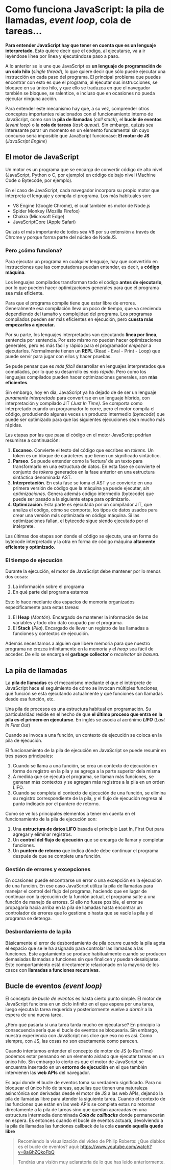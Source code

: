 # Como funciona JavaScript: la pila de llamadas, *event loop*, cola de tareas...

**Para entender JavaScript hay que tener en cuenta que es un lenguaje interpretado**. Esto quiere decir que el código, al ejecutarse, va a ir leyéndose línea por línea y ejecutándose paso a paso.

A lo anterior se le une que JavaScript es **un lenguaje de programación de un solo hilo** (*single thread*), lo que quiere decir que sólo puede ejecutar una instrucción en cada paso del programa. El principal problema que puedes encontrar con esto es que el programa, al ejecutar sus instrucciones, se bloquee en su único hilo, y que ello se traduzca en que el navegador también se bloquee, se ralentice, e incluso que en ocasiones no pueda ejecutar ninguna acción.

Para entender este mecanismo hay que, a su vez, comprender otros conceptos importantes relacionados con el funcionamiento interno de JavaScript, como son la **pila de llamadas** (*call stack*), el **bucle de eventos** (*event loop*) o la **cola de tareas** (*task queue*). Sin embargo, quizás sea interesante parar un momento en un elemento fundamental sin cuyo concurso sería imposible que JavaScript funcionase: **El motor de JS** (*JavaScript Engine*)

## El motor de JavaScript

Un motor es un programa que se encarga de convertir código de alto nivel (JavaScript, Python o C, por ejemplo) en código de bajo nivel (Machine Code o Bytecode, por ejemplo).

En el caso de JavaScript, cada navegador incorpora su propio motor que interpreta el lenguaje y compila el programa. Los más habituales son:

- V8 Engine (Google Chrome), el cual también es motor de Node.js
- Spider Monkey (Mozilla Firefox)
- Chakra (Microsoft Edge)
- JavaScriptCore (Apple Safari)

Quizás el más importante de todos sea V8 por su extensión a través de Chrome y porque forma parte del núcleo de NodeJS.

### Pero ¿cómo funciona?

Para ejecutar un programa en cualquier lenguaje, hay que convertirlo en instrucciones que las computadoras puedan entender, es decir, a **código máquina**.

Los lenguajes compilados transforman todo el código **antes de ejecutarlo**, por lo que pueden hacer optimizaciones generales para que el programa sea más eficiente.

Para que el programa compile tiene que estar libre de errores. Generalmente esa compilación lleva un poco de tiempo, que va creciendo dependiendo del tamaño y complejidad del programa. Los programas compilados pueden ser más eficientes en ejecución, pero **cuesta más empezarlos a ejecutar.**

Por su parte, los lenguajes interpretados van ejecutando **línea por línea**, sentencia por sentencia. Por esto mismo no pueden hacer optimizaciones generales, pero es más fácil y rápido para el programador *empezar* a ejecutarlos. Normalmente tienen un **REPL** (Read - Eval - Print - Loop) que puede servir para jugar con ellos y hacer pruebas.

Se pude pensar que es *más fácil* desarrollar en lenguajes interpretados que compilados, por lo que su desarrollo es *más rápido*. Pero como los lenguajes compilados pueden hacer optimizaciones generales, son **más eficientes**.

Sin embargo, hoy en día,  JavaScript ya ha dejado de de ser un lenguaje *puramente interpretado* para convertirse en un lenguaje híbrido, con interpretación y compilado JIT *(Just In Time)*. Se comporta como interpretado cuando un programador lo corre, pero el motor compila el código, produciendo algunas veces un producto intermedio (*bytecode*) que puede ser optimizado para que las siguientes ejecuciones sean mucho más rápidas.

Las etapas por las que pasa el código en el motor JavaScript podrían resumirse a continuación:

1. **Escaneo**. Convierte el texto del código que escribes en *tokens*. Un token es un bloque de carácteres que tienen un significado sintáctico.
2. **Parseo**. Se puede entender como la ‘lectura’ de un texto para transformarlo en una estructura de datos. En esta fase se convierte el conjunto de *tokens* generados en la fase anterior en una estructura sintáctica denominada AST.
3. **Interpretación**. En esta fase se toma el AST y se convierte en una primera versión de código que la máquina ya puede ejecutar, *sin optimizaciones*. Genera además código intermedio (bytecode) que puede ser pasado a la siguiente etapa para optimizarlo.
4. **Optimización**. Esta parte es ejecutada por un compilador JIT, que analiza el código, cómo se comporta, los tipos de datos usados para crear una versión más optimizada en código máquina. Si las optimizaciones fallan, el bytecode sigue siendo ejecutado por el intérprete.

Las últimas dos etapas son donde el código se ejecuta, una en forma de bytecode interpretado y la otra en forma de código máquina **altamente eficiente y optimizado**.

### El tiempo de ejecución

Durante la ejecución, el motor de JavaScript debe mantener por lo menos dos cosas:

1. La información sobre el programa
2. En qué parte del programa estamos

Esto lo hace mediante dos espacios de memoria organizados específicamente para estas tareas:

1. El **Heap** (*Montón*). Encargado de mantener la información de las variables y todo otro dato ocupado por el programa.
2. El **Stack** (*Pila*). Encargado de llevar un registro de las llamadas a funciones y contextos de ejecución.

Además necesitamos a alguien que libere memoria para que nuestro programa no crezca infinitamente en la memoria y el *heap* sea fácil de acceder. De ello se encarga el **garbage collector** o *recolector de basura*.

## La pila de llamadas

La **pila de llamadas** es el mecanismo mediante el que el intérprete de JavaScript hace el seguimiento de cómo se invocan múltiples funciones, qué función se esta ejecutando actualmente y qué funciones son llamadas desde esa función, etc.

Una pila de procesos es una estructura habitual en programación. Su particularidad reside en el hecho de que **el último proceso que entra en la pila es el primero en ejecutarse**. En inglés se asocia al acrónimo ***LIFO*** (*Last In First Out*)

Cuando se invoca a una función, un contexto de ejecución se coloca en la pila de ejecución.

El funcionamiento de la pila de ejecución en JavaScript se puede resumir en tres pasos principales:

1. Cuando se llama a una función, se crea un contexto de ejecución en forma de registro en la pila y se agrega a la parte superior dela misma
2. A medida que se ejecuta el programa, se llaman más funciones, se generan más contextos y se agregan más registros a la pila en un orden LIFO.
3. Cuando se completa el contexto de ejecución de una función, se elimina su registro correspondiente de la pila, y el flujo de ejecución regresa al punto indicado por el puntero de retorno.

Como se ve los principales elementos a tener en cuenta en el funcionamiento de la pila de ejecución son:

1. Una **estructura de datos LIFO** basada el principio Last In, First Out para agregar y eliminar registros.
2. Un **control del flujo de ejecución** que se encarga de llamar y completar funciones.
3. Un **puntero de retorno** que indica dónde debe continuar el programa después de que se complete una función.

### Gestión de errores y excepciones

En ocasiones puede encontrarse un error o una excepción en la ejecución de una función. En ese caso JavaScript utiliza la pila de llamadas para manejar el control del flujo del programa, haciendo que en lugar de continuar con la ejecución de la función actual, el programa salte a una función de manejo de errores. Si ello no fuese posible, el error se propagaría hacia arriba en la pila de llamadas hasta encontrar un controlador de errores que lo gestione o hasta que se vacíe la pila y el programa se detenga.

### Desbordamiento de la pila

Básicamente el error de desbordamiento de pila ocurre cuando la pila agota el espacio que se le ha asignado para controlar las llamadas a las funciones. Este agotamiento se produce habitualmente cuando se producen demasiadas llamadas a funciones sin que finalicen y puedan desalojarse. Este comportamiento está directamente relacionado en la mayoría de los casos con **llamadas a funciones recursivas**.

## Bucle de eventos *(event loop)*

El concepto de *bucle de eventos* es hasta cierto punto simple. El motor de JavaScript funciona en un ciclo infinito en el que espera por una tarea, luego ejecuta la tarea requerida y posteriormente vuelve a *dormir* a la espera de una nueva tarea.

¿Pero que pasaría si una tarea tarda mucho en ejecutarse? En principio la consecuencia sería que el bucle de eventos se bloquearía. Sin embargo, nuestra experiencia con JavaScript nos dice que eso no es así. Como siempre, con JS, las cosas no son exactamente como parecen.

Cuando intentamos entender el concepto de motor de JS (o RunTime) podemos estar pensando en un elemento aislado que ejecutar tareas en un único hilo. Sin embargo lo cierto es que el motor de JavaScript se encuentra insertado en un **entorno de ejecución** en el que también intervienen las **web APIs** del navegador.

Es aquí donde el bucle de eventos toma su verdadero significado. Para no bloquear el único hilo de tareas, aquellas que tienen una naturaleza asincrónica son derivadas desde el motor de JS a las web APIs, dejando la pila de llamadas libre para atender la siguiente tarea. Cuando el contexto de las funciones que están en las web APIs se completa estas no retornan directamente a la pila de tareas sino que quedan aparcadas en una estructura intermedia denominada ***Cola de callbacks*** donde permanecerán en espera. Es entonces cuando el bucle de eventos actuará, devolviendo a la pila de llamadas las  funciones callback de la cola **cuando aquella quede libre**

> Recomiendo la visualización del video de Philip Roberts: ¿Que diablos es el bucle de eventos? aquí: https://www.youtube.com/watch?v=8aGhZQkoFbQ
>
> Tendrás una visión muy aclaratoria de lo que has leído anteriormente.











 



